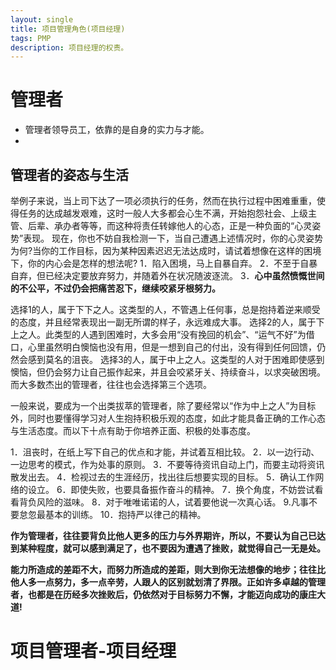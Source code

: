 ```yaml
---
layout: single
title: 项目管理角色(项目经理)
tags: PMP
description: 项目经理的权责。
---
```

# 管理者
> 
+ 管理者领导员工，依靠的是自身的实力与才能。
+ 

## 管理者的姿态与生活

举例子来说，当上司下达了一项必须执行的任务，然而在执行过程中困难重重，使得任务的达成越发艰难，这时一般人大多都会心生不满，开始抱怨社会、上级主管、后辈、承办者等等，而这种将责任转嫁他人的心态，正是一种负面的“心灵姿势”表现。
现在，你也不妨自我检测一下，当自己遭遇上述情况时，你的心灵姿势为何?当你的工作目标，因为某种因素迟迟无法达成时，请试着想像在这样的困境下，你的内心会是怎样的想法呢?
1．陷入困境，马上自暴自弃。
2．不至于自暴自弃，但已经决定要放弃努力，并随着外在状况随波逐流。
3．**心中虽然愤慨世间的不公平，不过仍会把痛苦忍下，继续咬紧牙根努力。**

选择1的人，属于下下之人。这类型的人，不管遇上任何事，总是抱持着逆来顺受的态度，并且经常表现出一副无所谓的样子，永远难成大事。
选择2的人，属于下上之人。此类型的人遇到困难时，大多会用“没有挽回的机会”、“运气不好”为借口，心里虽然明白懊恼也没有用，但是一想到自己的付出，没有得到任何回馈，仍然会感到莫名的沮丧。
选择3的人，属于中上之人。这类型的人对于困难即使感到懊恼，但仍会努力让自己振作起来，并且会咬紧牙关、持续奋斗，以求突破困境。而大多数杰出的管理者，往往也会选择第三个选项。

一般来说，要成为一个出类拔萃的管理者，除了要经常以“作为中上之人”为目标外，同时也要懂得学习对人生抱持积极乐观的态度，如此才能具备正确的工作心态与生活态度。而以下十点有助于你培养正面、积极的处事态度。
> 
1．沮丧时，在纸上写下自己的优点和才能，并试着互相比较。
2．以一边行动、一边思考的模式，作为处事的原则。
3．不要等待资讯自动上门，而要主动将资讯散发出去。
4．检视过去的生涯经历，找出往后想要实现的目标。
5．确认工作网络的设立。
6．即使失败，也要具备振作奋斗的精神。
7．换个角度，不妨尝试看看背负风险的滋味。
8．对于唯唯诺诺的人，试着要他说一次真心话。
9.凡事不要怠忽最基本的训练。
10．抱持严以律己的精神。

**作为管理者，往往要背负比他人更多的压力与外界期许，所以，不要认为自己已达到某种程度，就可以感到满足了，也不要因为遭遇了挫败，就觉得自己一无是处。**

**能力所造成的差距不大，而努力所造成的差距，则大到你无法想像的地步；往往比他人多一点努力，多一点辛劳，人跟人的区别就划清了界限。正如许多卓越的管理者，也都是在历经多次挫败后，仍依然对于目标努力不懈，才能迈向成功的康庄大道!**


# 项目管理者-项目经理